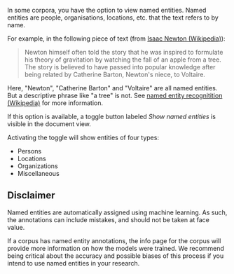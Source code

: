 In some corpora, you have the option to view named entities. Named entities are people, organisations, locations, etc. that the text refers to by name.

For example, in the following piece of text (from [Isaac Newton (Wikipedia)](https://en.wikipedia.org/wiki/Isaac_Newton)):

> Newton himself often told the story that he was inspired to formulate his theory of gravitation by watching the fall of an apple from a tree. The story is believed to have passed into popular knowledge after being related by Catherine Barton, Newton's niece, to Voltaire.

Here, "Newton", "Catherine Barton" and "Voltaire" are all named entities. But a descriptive phrase like "a tree" is not. See [named entity recognitition (Wikipedia)](https://en.wikipedia.org/wiki/Named-entity_recognition) for more information.

If this option is available, a toggle button labeled *Show named entities* is visible in the document view.

Activating the toggle will show entities of four types:
- Persons
- Locations
- Organizations
- Miscellaneous

## Disclaimer
Named entities are automatically assigned using machine learning. As such, the annotations can include mistakes, and should not be taken at face value.

If a corpus has named entity annotations, the info page for the corpus will provide more information on how the models were trained. We recommend being critical about the accuracy and possible biases of this process if you intend to use named entities in your research.
